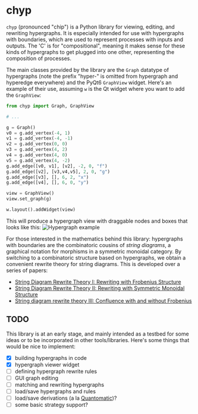# chyp

`chyp` (pronounced "chip") is a Python library for viewing, editing, and rewriting hypergraphs. It is especially intended for use with hypergraphs with boundaries, which are used to represent processes with inputs and outputs. The 'C' is for "compositional", meaning it makes sense for these kinds of hypergraphs to get plugged into one other, representing the composition of processes.

The main classes provided by the library are the `Graph` datatype of hypergraphs (note the prefix "hyper-" is omitted from hypergraph and hyperedge everywhere) and the PyQt6 `GraphView` widget. Here's an example of their use, assuming `w` is the Qt widget where you want to add the `GraphView`:

```python
from chyp import Graph, GraphView

# ...

g = Graph()
v0 = g.add_vertex(-4, 1)
v1 = g.add_vertex(-4, -1)
v2 = g.add_vertex(0, 0)
v3 = g.add_vertex(4, 2)
v4 = g.add_vertex(4, 0)
v5 = g.add_vertex(4, -2)
g.add_edge([v0, v1], [v2], -2, 0, "f")
g.add_edge([v2], [v3,v4,v5], 2, 0, "g")
g.add_edge([v3], [], 6, 2, "x")
g.add_edge([v4], [], 6, 0, "y")

view = GraphView()
view.set_graph(g)

w.layout().addWidget(view)
```

This will produce a hypergraph view with draggable nodes and boxes that looks like this:
![Hypergraph example](https://github.com/akissinger/chyp/raw/master/example.png)

For those interested in the mathematics behind this library: hypergraphs with boundaries are the combinatoric cousins of _string diagrams_, a graphical notation for morphisms in a symmetric monoidal category. By switching to a combinatoric structure based on hypergraphs, we obtain a convenient rewrite theory for string diagrams. This is developed over a series of papers:

* [String Diagram Rewrite Theory I: Rewriting with Frobenius Structure](https://arxiv.org/abs/2012.01847)
* [String Diagram Rewrite Theory II: Rewriting with Symmetric Monoidal Structure](https://arxiv.org/abs/2104.14686)
* [String diagram rewrite theory III: Confluence with and without Frobenius](https://discovery.ucl.ac.uk/id/eprint/10151067/1/string-diagram-rewrite-theory-iii-confluence-with-and-without-frobenius.pdf)

## TODO

This library is at an early stage, and mainly intended as a testbed for some ideas or to be incorporated in other tools/libraries. Here's some things that would be nice to implement:

- [X] building hypergraphs in code
- [X] hypergraph viewer widget
- [ ] defining hypergraph rewrite rules
- [ ] GUI graph editing
- [ ] matching and rewriting hypergraphs
- [ ] load/save hypergraphs and rules
- [ ] load/save derivations (a la [Quantomatic](http://quantomatic.github.io))?
- [ ] some basic strategy support?
